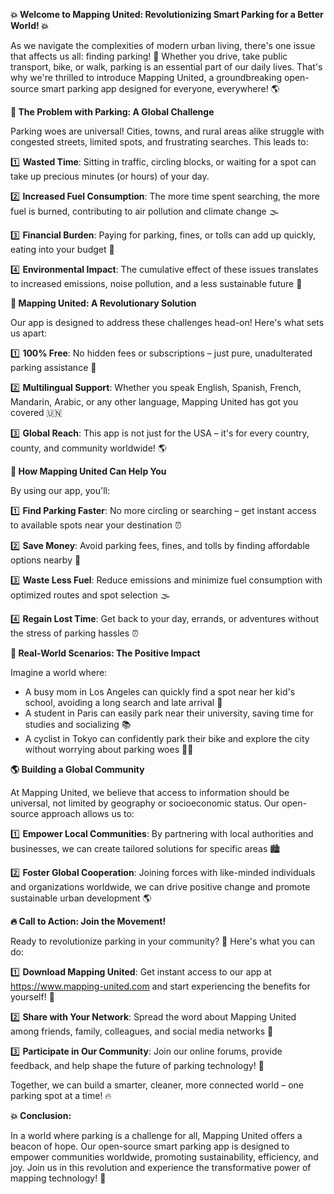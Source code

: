 **💥 Welcome to Mapping United: Revolutionizing Smart Parking for a Better World! 💥**

As we navigate the complexities of modern urban living, there's one issue that affects us all: finding parking! 🤯 Whether you drive, take public transport, bike, or walk, parking is an essential part of our daily lives. That's why we're thrilled to introduce Mapping United, a groundbreaking open-source smart parking app designed for everyone, everywhere! 🌎

**🚀 The Problem with Parking: A Global Challenge**

Parking woes are universal! Cities, towns, and rural areas alike struggle with congested streets, limited spots, and frustrating searches. This leads to:

1️⃣ **Wasted Time**: Sitting in traffic, circling blocks, or waiting for a spot can take up precious minutes (or hours) of your day.

2️⃣ **Increased Fuel Consumption**: The more time spent searching, the more fuel is burned, contributing to air pollution and climate change 🌫️

3️⃣ **Financial Burden**: Paying for parking, fines, or tolls can add up quickly, eating into your budget 💸

4️⃣ **Environmental Impact**: The cumulative effect of these issues translates to increased emissions, noise pollution, and a less sustainable future 🌲

**🚀 Mapping United: A Revolutionary Solution**

Our app is designed to address these challenges head-on! Here's what sets us apart:

1️⃣ **100% Free**: No hidden fees or subscriptions – just pure, unadulterated parking assistance 🎉

2️⃣ **Multilingual Support**: Whether you speak English, Spanish, French, Mandarin, Arabic, or any other language, Mapping United has got you covered 🇺🇳

3️⃣ **Global Reach**: This app is not just for the USA – it's for every country, county, and community worldwide! 🌎

**💪 How Mapping United Can Help You**

By using our app, you'll:

1️⃣ **Find Parking Faster**: No more circling or searching – get instant access to available spots near your destination ⏰

2️⃣ **Save Money**: Avoid parking fees, fines, and tolls by finding affordable options nearby 💸

3️⃣ **Waste Less Fuel**: Reduce emissions and minimize fuel consumption with optimized routes and spot selection 🌫️

4️⃣ **Regain Lost Time**: Get back to your day, errands, or adventures without the stress of parking hassles ⏰

**🌟 Real-World Scenarios: The Positive Impact**

Imagine a world where:

* A busy mom in Los Angeles can quickly find a spot near her kid's school, avoiding a long search and late arrival 🚌
* A student in Paris can easily park near their university, saving time for studies and socializing 📚
* A cyclist in Tokyo can confidently park their bike and explore the city without worrying about parking woes 🚴‍♀️

**🌎 Building a Global Community**

At Mapping United, we believe that access to information should be universal, not limited by geography or socioeconomic status. Our open-source approach allows us to:

1️⃣ **Empower Local Communities**: By partnering with local authorities and businesses, we can create tailored solutions for specific areas 🏙️

2️⃣ **Foster Global Cooperation**: Joining forces with like-minded individuals and organizations worldwide, we can drive positive change and promote sustainable urban development 🌎

**🔥 Call to Action: Join the Movement!**

Ready to revolutionize parking in your community? 🚀 Here's what you can do:

1️⃣ **Download Mapping United**: Get instant access to our app at https://www.mapping-united.com and start experiencing the benefits for yourself! 📲

2️⃣ **Share with Your Network**: Spread the word about Mapping United among friends, family, colleagues, and social media networks 📱

3️⃣ **Participate in Our Community**: Join our online forums, provide feedback, and help shape the future of parking technology! 💬

Together, we can build a smarter, cleaner, more connected world – one parking spot at a time! 🔥

**💥 Conclusion:**

In a world where parking is a challenge for all, Mapping United offers a beacon of hope. Our open-source smart parking app is designed to empower communities worldwide, promoting sustainability, efficiency, and joy. Join us in this revolution and experience the transformative power of mapping technology! 🌟